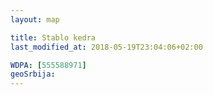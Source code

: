 ```yaml
---
layout: map

title: Stablo kedra
last_modified_at: 2018-05-19T23:04:06+02:00

WDPA: [555588971]
geoSrbija:
---
```

